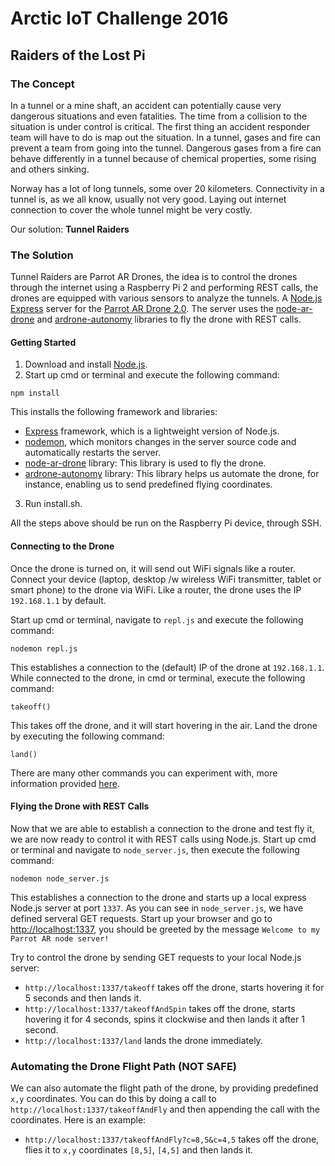 <h1>Arctic IoT Challenge 2016</h1>

<h2>Raiders of the Lost Pi</h2>

<h3>The Concept</h3>

In a tunnel or a mine shaft, an accident can potentially cause very dangerous situations and even fatalities. The time from a collision to the situation is under control is critical. The first thing an accident responder team will have to do is map out the situation. In a tunnel, gases and fire can prevent a team from going into the tunnel. Dangerous gases from a fire can behave differently in a tunnel because of chemical properties, some rising and others sinking.

Norway has a lot of long tunnels, some over 20 kilometers. Connectivity in a tunnel is, as we all know, usually not very good. Laying out internet connection to cover the whole tunnel might be very costly.

Our solution: <strong>Tunnel Raiders</strong>

<h3>The Solution</h3>

Tunnel Raiders are Parrot AR Drones, the idea is to control the drones through the internet using a Raspberry Pi 2 and performing REST calls, the drones are equipped with various sensors to analyze the tunnels. A <a href="http://expressjs.com/" target="_blank">Node.js Express</a> server for the <a href="http://ardrone2.parrot.com/" target="_blank">Parrot AR Drone 2.0</a>. The server uses the <a href="https://github.com/felixge/node-ar-drone" target="_blank">node-ar-drone</a> and <a href="https://github.com/eschnou/ardrone-autonomy" target="_blank">ardrone-autonomy</a> libraries to fly the drone with REST calls.

<h4>Getting Started</h4>

1. Download and install <a href="http://nodejs.org/download/" target="_blank">Node.js</a>. 
2. Start up cmd or terminal and execute the following command:
<p><code>npm install</code></p>

This installs the following framework and libraries:

- <a href="http://expressjs.com/" target="_blank">Express</a> framework, which is a lightweight version of Node.js.
- <a href="http://nodemon.io/" target="_blank">nodemon</a>, which monitors changes in the server source code and automatically restarts the server.
- <a href="https://github.com/felixge/node-ar-drone" target="_blank">node-ar-drone</a> library: This library is used to fly the drone.
- <a href="https://github.com/eschnou/ardrone-autonomy" target="_blank">ardrone-autonomy</a> library: This library helps us automate the drone, for instance, enabling us to send predefined flying coordinates.
3. Run install.sh.

All the steps above should be run on the Raspberry Pi device, through SSH.

<h4>Connecting to the Drone</h4>

Once the drone is turned on, it will send out WiFi signals like a router. Connect your device (laptop, desktop /w wireless WiFi transmitter, tablet or smart phone) to the drone via WiFi. Like a router, the drone uses the IP <code>192.168.1.1</code> by default.

Start up cmd or terminal, navigate to <code>repl.js</code> and execute the following command:
<p><code>nodemon repl.js</code></p> 
This establishes a connection to the (default) IP of the drone at <code>192.168.1.1</code>. While connected to the drone, in cmd or terminal, execute the following command:
<p><code>takeoff()</code></p>
This takes off the drone, and it will start hovering in the air. Land the drone by executing the following command:
<p><code>land()</code></p>
There are many other commands you can experiment with, more information provided <a href="https://github.com/felixge/node-ar-drone" target="_blank">here</a>.

<h4>Flying the Drone with REST Calls</h4>

Now that we are able to establish a connection to the drone and test fly it, we are now ready to control it with REST calls using Node.js. Start up cmd or terminal and navigate to <code>node_server.js</code>, then execute the following command:
<p><code>nodemon node_server.js</code></p>
This establishes a connection to the drone and starts up a local express Node.js server at port <code>1337</code>. As you can see in <code>node_server.js</code>, we have defined serveral GET requests. Start up your browser and go to <a href="http://localhost:1337" target="_blank">http://localhost:1337</a>, you should be greeted by the message <code>Welcome to my Parrot AR node server!</code>

Try to control the drone by sending GET requests to your local Node.js server:

<ul>
<li><code>http://localhost:1337/takeoff</code> takes off the drone, starts hovering it for 5 seconds and then lands it.</li>
<li><code>http://localhost:1337/takeoffAndSpin</code> takes off the drone, starts hovering it for 4 seconds, spins it clockwise and then lands it after 1 second.</li>
<li><code>http://localhost:1337/land</code> lands the drone immediately.</li>
</ul>

<h3>Automating the Drone Flight Path (NOT SAFE)</h3>

We can also automate the flight path of the drone, by providing predefined <code>x,y</code> coordinates. You can do this by doing a call to <code>http://localhost:1337/takeoffAndFly</code> and then appending the call with the coordinates. Here is an example:

<ul>
<li>
<code>http://localhost:1337/takeoffAndFly?c=8,5&c=4,5</code> takes off the drone, flies it to <code>x,y</code> coordinates <code>[8,5]</code>, <code>[4,5]</code> and then lands it. 
</li>
</ul>

